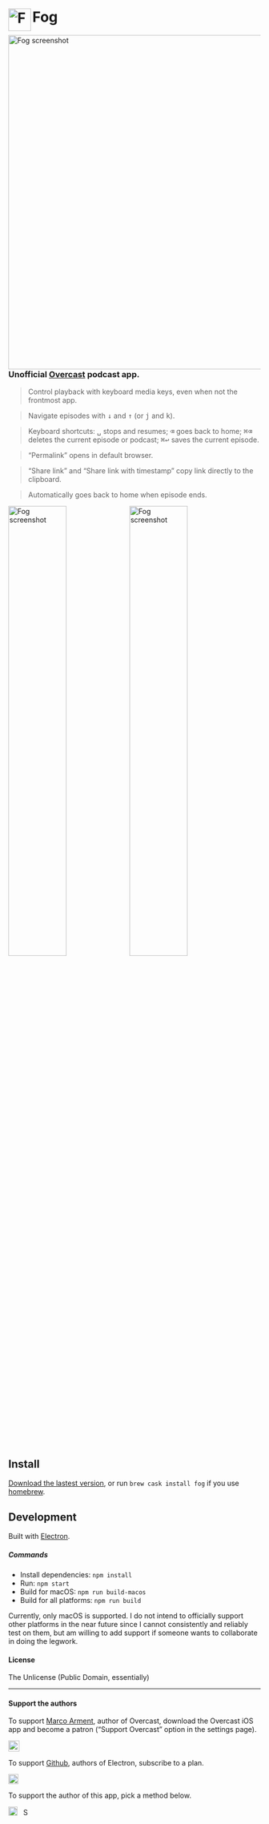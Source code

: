 # <img src='http://i.imgur.com/bV22rrd.png' width='45' align='left' alt='Fog logo'>Fog

<img src='http://i.imgur.com/5pVpnMe.png' height='668' align='left' alt='Fog screenshot'>

### Unofficial [Overcast](https://overcast.fm/) podcast app.

> Control playback with keyboard media keys, even when not the frontmost app.

> Navigate episodes with <kbd>↓</kbd> and <kbd>↑</kbd> (or <kbd>j</kbd> and <kbd>k</kbd>).

> Keyboard shortcuts: <kbd>␣</kbd> stops and resumes; <kbd>⌫</kbd> goes back to home; <kbd>⌘</kbd><kbd>⌫</kbd> deletes the current episode or podcast; <kbd>⌘</kbd><kbd>↩</kbd> saves the current episode.

> “Permalink” opens in default browser.

> “Share link” and “Share link with timestamp” copy link directly to the clipboard.

> Automatically goes back to home when episode ends.

<img src='http://i.imgur.com/6robqC6.png' width='48%' alt='Fog screenshot'><img src='http://i.imgur.com/kQDjbcj.png' width='48%' alt='Fog screenshot'>

## Install

[Download the lastest version](https://github.com/vitorgalvao/fog/releases), or run `brew cask install fog` if you use [homebrew](http://brew.sh/).

## Development

Built with [Electron](http://electron.atom.io).

##### Commands

- Install dependencies: `npm install`
- Run: `npm start`
- Build for macOS: `npm run build-macos`
- Build for all platforms: `npm run build`

Currently, only macOS is supported. I do not intend to officially support other platforms in the near future since I cannot consistently and reliably test on them, but am willing to add support if someone wants to collaborate in doing the legwork.

#### License

The Unlicense (Public Domain, essentially)

---

#### Support the authors

To support [Marco Arment](http://www.marco.org/), author of Overcast, download the Overcast iOS app and become a patron (“Support Overcast” option in the settings page).

[<img src='https://upload.wikimedia.org/wikipedia/commons/3/3c/Download_on_the_App_Store_Badge.svg' height='22' alt='Download Overcast on the App Store'>](https://itunes.apple.com/us/app/overcast-podcast-player/id888422857?mt=8)

To support [Github](https://github.com/), authors of Electron, subscribe to a plan.

[<img src='https://upload.wikimedia.org/wikipedia/commons/9/91/Octicons-mark-github.svg' height='20' alt='Subscribe to Githb plan'>](https://github.com/pricing)

To support the author of this app, pick a method below.

[<img src='https://upload.wikimedia.org/wikipedia/commons/5/53/PayPal_2014_logo.svg' height='18' alt='Support via Paypal'>](https://www.paypal.me/vitorgalvao)&nbsp;&nbsp;
[<img src='https://upload.wikimedia.org/wikipedia/commons/c/c5/Bitcoin_logo.svg' height='15' alt='Support via Bitcoin'>](http://vitorgalvao.com/bitcoin_tip_jar.html)
